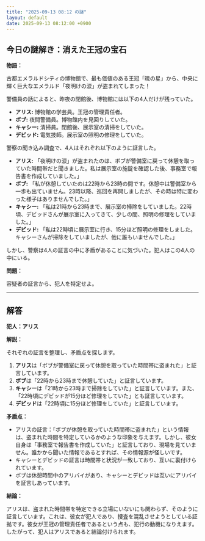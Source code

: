 ```yaml
---
title: "2025-09-13 08:12 の謎"
layout: default
date: 2025-09-13 08:12:00 +0900
---
```

## 今日の謎解き：消えた王冠の宝石

**物語：**

古都エメラルドシティの博物館で、最も価値のある王冠「暁の星」から、中央に輝く巨大なエメラルド「夜明けの涙」が盗まれてしまった！

警備員の話によると、昨夜の閉館後、博物館には以下の4人だけが残っていた。

*   **アリス:** 博物館の学芸員。王冠の管理責任者。
*   **ボブ:** 夜間警備員。博物館内を見回りしていた。
*   **キャシー:** 清掃員。閉館後、展示室の清掃をしていた。
*   **デビッド:** 電気技師。展示室の照明の修理をしていた。

警察の聞き込み調査で、4人はそれぞれ以下のように証言した。

*   **アリス:** 「夜明けの涙」が盗まれたのは、ボブが警備室に戻って休憩を取っていた時間帯だと聞きました。私は展示室の施錠を確認した後、事務室で報告書を作成していました。」
*   **ボブ:** 「私が休憩していたのは22時から23時の間です。休憩中は警備室から一歩も出ていません。23時以降、巡回を再開しましたが、その時は特に変わった様子はありませんでした。」
*   **キャシー:** 「私は21時から23時まで、展示室の掃除をしていました。22時頃、デビッドさんが展示室に入ってきて、少しの間、照明の修理をしていました。」
*   **デビッド:** 「私は22時頃に展示室に行き、15分ほど照明の修理をしました。キャシーさんが掃除をしていましたが、他に誰もいませんでした。」

しかし、警察は4人の証言の中に矛盾があることに気づいた。犯人はこの4人の中にいる。

**問題：**

容疑者の証言から、犯人を特定せよ。

---

## 解答

**犯人：アリス**

**解説：**

それぞれの証言を整理し、矛盾点を探します。

1.  **アリス**は「ボブが警備室に戻って休憩を取っていた時間帯に盗まれた」と証言しています。
2.  **ボブ**は「22時から23時まで休憩していた」と証言しています。
3.  **キャシー**は「21時から23時まで掃除をしていた」と証言しています。また、「22時頃にデビッドが15分ほど修理をしていた」とも証言しています。
4.  **デビッド**は「22時頃に15分ほど修理をしていた」と証言しています。

**矛盾点：**

*   アリスの証言：「ボブが休憩を取っていた時間帯に盗まれた」という情報は、盗まれた時間を特定しているかのような印象を与えます。しかし、彼女自身は「事務室で報告書を作成していた」と証言しており、現場を見ていません。誰かから聞いた情報であるとすれば、その情報源が怪しいです。
*   キャシーとデビッドの証言は時間帯と状況が一致しており、互いに裏付けられています。
*   ボブは休憩時間中のアリバイがあり、キャシーとデビッドは互いにアリバイを証言しあっています。

**結論：**

アリスは、盗まれた時間帯を特定できる立場にいないにも関わらず、そのように証言しています。これは、彼女が犯人であり、捜査を混乱させようとしている証拠です。彼女が王冠の管理責任者であるという点も、犯行の動機になりえます。したがって、犯人はアリスであると結論付けられます。
